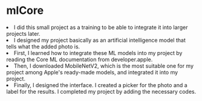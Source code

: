 # mlCore

<li> I did this small project as a training to be able to integrate it into larger projects later. </li>
<li> I designed my project basically as an artificial intelligence model that tells what the added photo is. </li>
<li> First, I learned how to integrate these ML models into my project by reading the Core ML documentation from developer.apple. </li>
<li> Then, I downloaded MobileNetV2, which is the most suitable one for my project among Apple's ready-made models, and integrated it into my project. </li>
<li> Finally, I designed the interface. I created a picker for the photo and a label for the results. I completed my project by adding the necessary codes. </li>
